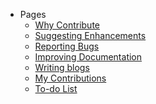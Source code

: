 - Pages
    - <a href="#/pages/Why-contribute">Why Contribute</a>
    - <a href="#/pages/Suggesting-enhancements">Suggesting Enhancements</a>
    - <a href="#/pages/Reporting-bugs">Reporting Bugs</a>
    - <a href="#/pages/Improving-docs">Improving Documentation</a>
    - <a href="#/pages/Writing-blogs">Writing blogs</a>
    - <a href="#/pages/My-contributions/README">My Contributions</a>
    - <a href="#/TO-DO">To-do List</a>